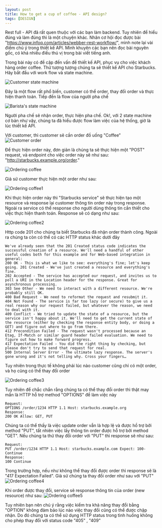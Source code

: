 ```yaml
---
layout: post
title: How to get a cup of coffee - API design?
tags: [DESIGN]
---
```


Rest full - API đã rất quen thuộc với các bạn làm backend. Tuy nhiên để hiểu đúng và làm đúng thì là một chuyện khác. Nhân cơ hội đọc được bài 
"https://www.infoq.com/articles/webber-rest-workflow/", mình note lại vài điểm chú ý trong thiết kế API. Mình khuyên các bạn nên đọc bài nguyên gốc, có khá nhiều điều thú 
vị trong bài viết tiếng anh.

Trong bài này có đề cập đến vấn đề thiết kế API, phục vụ cho việc khách hàng order coffee. Thử tượng tượng chúng ta sẽ thiết kế API cho Starbucks. Hãy bắt đầu với work flow và
state machine.

![Customer state machine](https://res.infoq.com/articles/webber-rest-workflow/en/resources/image1.jpg)

Đây là một flow rất phổ biến, customer có thể order, thay đổi order và thực hiện thanh toán. Tiếp đến là flow của người pha chế 


![Barista's state machine](https://res.infoq.com/articles/webber-rest-workflow/en/resources/image2.jpg)

Người pha chế sẽ nhận order, thực hiện pha chế. Ok!, với 2 state machine cơ bản như vậy, chúng ta đã hiểu được flow làm việc của hệ thống, giờ là lúc thiết kế API. 

Với customer, thì customer sẽ cần order đồ uống "Coffee" 
![Customer order](https://res.infoq.com/articles/webber-rest-workflow/en/resources/image3.jpg)

Để thực hiện order này, đơn giản là chúng ta sẽ thực hiện một "POST" request, và endpoint cho việc order này sẽ như sau: 
"http://starbucks.example.org/order."

![Ordering coffee](https://res.infoq.com/articles/webber-rest-workflow/en/resources/image4.jpg)

Giả sử customer thực hiện một order như sau: 

![Ordering coffee1](https://res.infoq.com/articles/webber-rest-workflow/en/resources/code1.jpg)

Khi thực hiện order này thì "Starbucks service" sẽ thực hiện tạo một resource và response lại customer thông tin order này trong response. Ngoài ra service có thể response cho 
người dùng thông tin cần thiết cho việc thực hiện thanh toán. Response sẽ có dạng như sau:

![Ordering coffee2](https://res.infoq.com/articles/webber-rest-workflow/en/resources/code2.jpg)

Http code 201 cho chúng ta biết Starbucks đã nhận order thành công. Ngoài ra chúng ta còn có thể có các HTTP status khác dưới đây

~~~~
We've already seen that the 201 Created status code indicates the successful creation of a resource. We'll need a handful of other useful codes both for this example and for Web-based integration in general:
200 OK - This is what we like to see: everything's fine; let's keep going. 201 Created - We've just created a resource and everything's fine.
202 Accepted - The service has accepted our request, and invites us to poll a URI in the Location header for the response. Great for asynchronous processing.
303 See Other - We need to interact with a different resource. We're probably still OK.
400 Bad Request - We need to reformat the request and resubmit it.
404 Not Found - The service is far too lazy (or secure) to give us a real reason why our request failed, but whatever the reason, we need to deal with it.
409 Conflict - We tried to update the state of a resource, but the service isn't happy about it. We'll need to get the current state of the resource (either by checking the response entity body, or doing a GET) and figure out where to go from there.
412 Precondition Failed - The request wasn't processed because an Etag, If-Match or similar guard header failed evaluation. We need to figure out how to make forward progress.
417 Expectation Failed - You did the right thing by checking, but please don't try to send that request for real.
500 Internal Server Error - The ultimate lazy response. The server's gone wrong and it's not telling why. Cross your fingers…
~~~~

Tuy nhiên trong thực tế không phải lúc nào customer cũng chỉ có một order, và họ cũng có thể thay đổi order 


![Ordering coffee3](https://res.infoq.com/articles/webber-rest-workflow/en/resources/image5.jpg)

Tuy nhiên để chắc chắn rằng chúng ta có thể thay đổi order thì thật may mắn là HTTP hỗ trợ method "OPTIONS" để làm việc này

~~~~
Request:
OPTIONS /order/1234 HTTP 1.1 Host: starbucks.example.org
Response:
200 OK Allow: GET, PUT
~~~~
Chúng ta có thể thấy là việc update order vẫn là hợp lệ và được hồ trợ bởi method "PUT", tất nhiên việc lấy thông tin order được hỗ trợ bởi method "GET". 
Nếu chúng ta thử thay đổi order với "PUT" thì response sẽ như sau: 
~~~~
Request: 
PUT /order/1234 HTTP 1.1 Host: starbucks.example.com Expect: 100-Continue
Response:
100 Continue
~~~~
Trong trường hợp, nếu như không thể thay đổi được order thì response sẽ là "417 Expectation Failed". Giả sử chúng ta thay đổi order như sau với "PUT"
![Ordering coffee4](https://res.infoq.com/articles/webber-rest-workflow/en/resources/code3.jpg)

Khi order được thay đổi, service sẽ response thông tin của order (new resource) như sau:
![Ordering coffee5](https://res.infoq.com/articles/webber-rest-workflow/en/resources/code4.jpg)

Tuy nhiên bạn nên chú ý rằng việc kiểm tra khả năng thay đổi bằng "OPTION" không đảm bảo lúc nào việc thay đổi cũng có thể được chập nhận. Do đó chúng ta có thể sử dụng 
HTTP status trong tình huống không cho phép thay đổi với status code "405" , "409"

